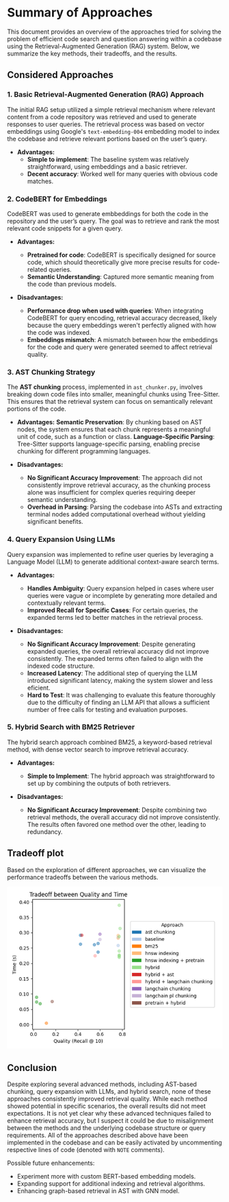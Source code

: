 # Summary of Approaches

This document provides an overview of the approaches tried for solving the problem of efficient code search and question answering within a codebase using the Retrieval-Augmented Generation (RAG) system. Below, we summarize the key methods, their tradeoffs, and the results.

## Considered Approaches
### 1. Basic Retrieval-Augmented Generation (RAG) Approach
The initial RAG setup utilized a simple retrieval mechanism where relevant content from a code repository was retrieved and used to generate responses to user queries. The retrieval process was based on vector embeddings using Google's `text-embedding-004` embedding model to index the codebase and retrieve relevant portions based on the user’s query.
  
- **Advantages:**
  - **Simple to implement**: The baseline system was relatively straightforward, using embeddings and a basic retriever.
  - **Decent accuracy**: Worked well for many queries with obvious code matches.

### 2. CodeBERT for Embeddings
CodeBERT was used to generate embbeddings for both the code in the repository and the user’s query. The goal was to retrieve and rank the most relevant code snippets for a given query.
  
- **Advantages:**
  - **Pretrained for code**: CodeBERT is specifically designed for source code, which should theoretically give more precise results for code-related queries.
  - **Semantic Understanding**: Captured more semantic meaning from the code than previous models.
  
- **Disadvantages:**
  - **Performance drop when used with queries**: When integrating CodeBERT for query encoding, retrieval accuracy decreased, likely because the query embeddings weren't perfectly aligned with how the code was indexed.
  - **Embeddings mismatch**: A mismatch between how the embeddings for the code and query were generated seemed to affect retrieval quality.

### 3. AST Chunking Strategy
The **AST chunking** process, implemented in `ast_chunker.py`, involves breaking down code files into smaller, meaningful chunks using Tree-Sitter. This ensures that the retrieval system can focus on semantically relevant portions of the code.

- **Advantages:**
  **Semantic Preservation**: By chunking based on AST nodes, the system ensures that each chunk represents a meaningful unit of code, such as a function or class.
  **Language-Specific Parsing**: Tree-Sitter supports language-specific parsing, enabling precise chunking for different programming languages.

- **Disadvantages:**
  - **No Significant Accuracy Improvement**: The approach did not consistently improve retrieval accuracy, as the chunking process alone was insufficient for complex queries requiring deeper semantic understanding.
  - **Overhead in Parsing**: Parsing the codebase into ASTs and extracting terminal nodes added computational overhead without yielding significant benefits.

### 4. Query Expansion Using LLMs
Query expansion was implemented to refine user queries by leveraging a Language Model (LLM) to generate additional context-aware search terms.

- **Advantages:**
  - **Handles Ambiguity**: Query expansion helped in cases where user queries were vague or incomplete by generating more detailed and contextually relevant terms.
  - **Improved Recall for Specific Cases**: For certain queries, the expanded terms led to better matches in the retrieval process.

- **Disadvantages:**
  - **No Significant Accuracy Improvement**: Despite generating expanded queries, the overall retrieval accuracy did not improve consistently. The expanded terms often failed to align with the indexed code structure.
  - **Increased Latency**: The additional step of querying the LLM introduced significant latency, making the system slower and less eficient.
  - **Hard to Test**: It was challenging to evaluate this feature thoroughly due to the difficulty of finding an LLM API that allows a sufficient number of free calls for testing and evaluation purposes.

### 5. Hybrid Search with BM25 Retriever
The hybrid search approach combined BM25, a keyword-based retrieval method, with dense vector search to improve retrieval accuracy.

- **Advantages:**
  - **Simple to Implement**: The hybrid approach was straightforward to set up by combining the outputs of both retrievers.

- **Disadvantages:**
  - **No Significant Accuracy Improvement**: Despite combining two retrieval methods, the overall accuracy did not improve consistently. The results often favored one method over the other, leading to redundancy.

## Tradeoff plot
Based on the exploration of different approaches, we can visualize the performance tradeoffs between the various methods.

![Tradeoff Plot](data/eval/tradeoff.png)


## Conclusion

Despite exploring several advanced methods, including AST-based chunking, query expansion with LLMs, and hybrid search, none of these approaches consistently improved retrieval quality. While each method showed potential in specific scenarios, the overall results did not meet expectations. It is not yet clear why these advanced techniques failed to enhance retrieval accuracy, but I suspect it could be due to misalignment between the methods and the underlying codebase structure or query requirements.
All of the approaches described above have been implemented in the codebase and can be easily activated by uncommenting respective lines of code (denoted with `NOTE` comments).

Possible future enhancements:
- Experiment more with custom BERT-based embedding models.
- Expanding support for additional indexing and retrieval algorithms.
- Enhancing graph-based retrieval in AST with GNN model.